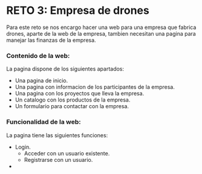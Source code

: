 # RETO 3: Empresa de drones

Para este reto se nos encargo hacer una web para una empresa que fabrica drones, aparte de la web de la empresa, tambien necesitan una pagina para manejar las finanzas de la empresa.

### Contenido de la web:
La pagina dispone de los siguientes apartados:
* Una pagina de inicio.
* Una pagina con informacion de los participantes de la empresa.
* Una pagina con los proyectos que lleva la empresa.
* Un catalogo con los productos de la empresa.
* Un formulario para contactar con la empresa.

### Funcionalidad de la web:
La pagina tiene las siguientes funciones:
* Login.
  * Acceder con un usuario existente.
  * Registrarse con un usuario.
*
